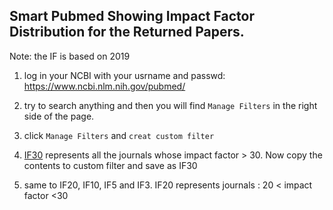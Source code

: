 ## Smart Pubmed Showing Impact Factor Distribution for the Returned Papers. 

Note: the IF is based on 2019

1. log in your NCBI with your usrname and passwd: https://www.ncbi.nlm.nih.gov/pubmed/

2. try to search anything and then you will find `Manage Filters` in the right side of the page. 

3. click `Manage Filters` and `creat custom filter`

4. [IF30](IF30.txt) represents all the journals whose impact factor > 30. Now copy the contents to custom filter and save as IF30

5. same to IF20, IF10, IF5 and IF3.  IF20 represents journals : 20 < impact factor  <30



